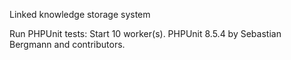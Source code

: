 Linked knowledge storage system


Run PHPUnit tests:
Start 10 worker(s).
PHPUnit 8.5.4 by Sebastian Bergmann and contributors.
